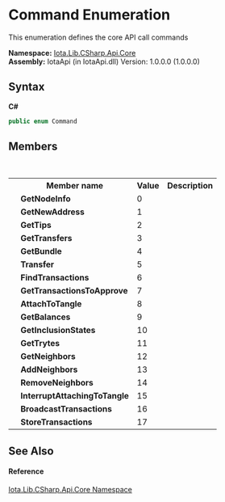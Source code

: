 # Command Enumeration
 

This enumeration defines the core API call commands

**Namespace:**&nbsp;<a href="N_Iota_Lib_CSharp_Api_Core">Iota.Lib.CSharp.Api.Core</a><br />**Assembly:**&nbsp;IotaApi (in IotaApi.dll) Version: 1.0.0.0 (1.0.0.0)

## Syntax

**C#**<br />
``` C#
public enum Command
```


## Members
&nbsp;<table><tr><th></th><th>Member name</th><th>Value</th><th>Description</th></tr><tr><td /><td target="F:Iota.Lib.CSharp.Api.Core.Command.GetNodeInfo">**GetNodeInfo**</td><td>0</td><td /></tr><tr><td /><td target="F:Iota.Lib.CSharp.Api.Core.Command.GetNewAddress">**GetNewAddress**</td><td>1</td><td /></tr><tr><td /><td target="F:Iota.Lib.CSharp.Api.Core.Command.GetTips">**GetTips**</td><td>2</td><td /></tr><tr><td /><td target="F:Iota.Lib.CSharp.Api.Core.Command.GetTransfers">**GetTransfers**</td><td>3</td><td /></tr><tr><td /><td target="F:Iota.Lib.CSharp.Api.Core.Command.GetBundle">**GetBundle**</td><td>4</td><td /></tr><tr><td /><td target="F:Iota.Lib.CSharp.Api.Core.Command.Transfer">**Transfer**</td><td>5</td><td /></tr><tr><td /><td target="F:Iota.Lib.CSharp.Api.Core.Command.FindTransactions">**FindTransactions**</td><td>6</td><td /></tr><tr><td /><td target="F:Iota.Lib.CSharp.Api.Core.Command.GetTransactionsToApprove">**GetTransactionsToApprove**</td><td>7</td><td /></tr><tr><td /><td target="F:Iota.Lib.CSharp.Api.Core.Command.AttachToTangle">**AttachToTangle**</td><td>8</td><td /></tr><tr><td /><td target="F:Iota.Lib.CSharp.Api.Core.Command.GetBalances">**GetBalances**</td><td>9</td><td /></tr><tr><td /><td target="F:Iota.Lib.CSharp.Api.Core.Command.GetInclusionStates">**GetInclusionStates**</td><td>10</td><td /></tr><tr><td /><td target="F:Iota.Lib.CSharp.Api.Core.Command.GetTrytes">**GetTrytes**</td><td>11</td><td /></tr><tr><td /><td target="F:Iota.Lib.CSharp.Api.Core.Command.GetNeighbors">**GetNeighbors**</td><td>12</td><td /></tr><tr><td /><td target="F:Iota.Lib.CSharp.Api.Core.Command.AddNeighbors">**AddNeighbors**</td><td>13</td><td /></tr><tr><td /><td target="F:Iota.Lib.CSharp.Api.Core.Command.RemoveNeighbors">**RemoveNeighbors**</td><td>14</td><td /></tr><tr><td /><td target="F:Iota.Lib.CSharp.Api.Core.Command.InterruptAttachingToTangle">**InterruptAttachingToTangle**</td><td>15</td><td /></tr><tr><td /><td target="F:Iota.Lib.CSharp.Api.Core.Command.BroadcastTransactions">**BroadcastTransactions**</td><td>16</td><td /></tr><tr><td /><td target="F:Iota.Lib.CSharp.Api.Core.Command.StoreTransactions">**StoreTransactions**</td><td>17</td><td /></tr></table>

## See Also


#### Reference
<a href="N_Iota_Lib_CSharp_Api_Core">Iota.Lib.CSharp.Api.Core Namespace</a><br />